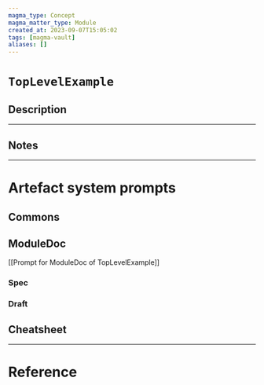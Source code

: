 ```yaml
---
magma_type: Concept
magma_matter_type: Module
created_at: 2023-09-07T15:05:02
tags: [magma-vault]
aliases: []
---
```

# `TopLevelExample`

## Description

<!-- 
What is a `TopLevelExample`?

Facts, problems and properties etc. - your knowledge - about the module.
-->

---
## Notes


---
# Artefact system prompts

## Commons


## ModuleDoc

[[Prompt for ModuleDoc of TopLevelExample]]

### Spec

### Draft



## Cheatsheet



---
# Reference

